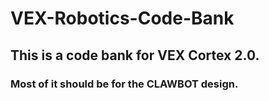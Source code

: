 # VEX-Robotics-Code-Bank
## This is a code bank for VEX Cortex 2.0.
### Most of it should be for the CLAWBOT design.
